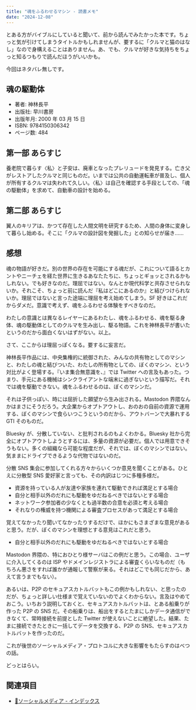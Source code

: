 ```yaml
---
title: "魂をふるわせるマシン - 読書メモ"
date: "2024-12-08"
---
```


とある方がバイブルにしていると聞いて、前から読んでみたかった本です。ちょっと気が引けてしまうタイトルかもしれませんが、要するに「クルマと猫のはなし」なので身構えることはありません。あ、でも、クルマが好きな気持ちをちょっと知るつもりで読んだほうがいいかも。

今回はネタバレ無しです。

## 魂の駆動体

- 著者: 神林長平
- 出版社: 早川書房
- 出版年月: 2000 年 03 月 15 日
- ISBN: 9784150306342
- ページ数: 484

## 第一部 あらすじ

養老院で暮らす〈私〉と子安は、廃車となったプレリュードを発見する。亡き父がレストアしたクルマと同じものだ。いまでは公共の自動運転車が普及し、個人が所有するクルマは失われて久しい。〈私〉は自己を確認する手段としての、「魂の駆動体」を求めて、自動車の設計を始める。

## 第二部 あらすじ

翼人のキリアは、かつて存在した人間文明を研究するため、人間の身体に変身して暮らし始める。そこに「クルマの設計図を発掘した」との知らせが届き……

## 感想

魂の物語が好きだ。別の世界の存在を可能にする魂だが、これについて語るとカントやニーチェを経た世界に生きるあなたたちに、ちょっとギョッとされるかもしれない。でも好きなのだ。理屈ではない。なんとか現代科学と共存させられないか。それこそ、ちょっと前に読んだ『私はどこにあるのか』と結びつけられないか。理屈ではないと言った途端に理屈を考え始めてしまう。SF 好きはこれだからダメだ。意識で考えず、魂をふるわせる体験をすべきなのだ。

わたしの意識とは異なるレイヤーにあるわたし、魂をふるわせる、魂を駆る身体、魂の駆動体としてのクルマを生み出し、駆る物語。これを神林長平が書いたというのだから面白くないはずがない。以上。

さて、ここからは理屈っぽくなる。要するに妄言だ。

神林長平作品には、中央集権的に統御された、みんなの共有物としてのマシンと、わたしの魂と結びついた、わたしの所有物としての、ぼくのマシン、という対比がよく登場する。『いま集合無意識を、』では Twitter への言及もあった。つまり、手元にある機械はシンクライアントな端末に過ぎないという描写だ。それでは魂を駆動できない。魂をふるわせるのは、ぼくのマシンだ。

それは子供っぽい、時には屈折した願望から生み出される。Mastodon 界隈なんかはまさにそうだろう。大企業からオプトアウトし、おのおの自前の資源で運用する、ぼくのマシンで食らいつこうというのだから、アウトバーンで大暴れする GTI そのものだ。

Bluesky が、分散していない、と批判されるのもよくわかる。Bluesky 社から完全にオプトアウトしようとするには、多量の資源が必要だ。個人では用意できそうもない。多くの組織なら可能な程度だが、それでは、ぼくのマシンではない。気ままにドライブできるような代物ではないのだ。

分散 SNS 集会に参加してくれる方々からいくつか意見を聞くことがある。ひとえに分散型 SNS 愛好家と言っても、その内訳はじつに多種多様だ。

- 資源を持っている人が友達や家族を連れて駆動できれば満足とする場合
- 自分と相手以外のだれにも駆動をゆだねるべきではないとする場合
- ネットワーク参加者の少なくとも過半数の合意を必須と考える場合
- それなりの権威を持つ機関による審査プロセスがあって満足とする場合

覚えてなかったり聞いてなかったりするだけで、ほかにもさまざまな意見があると思う。だが、ぼくのマシンを理想とする意見はこれだと思う。

- 自分と相手以外のだれにも駆動をゆだねるべきではないとする場合

Mastodon 界隈の、特におひとり様サーバはこの例だと思う。この場合、ユーザに介入してくるのは ISP やドメインレジストラによる審査くらいなものだ（もちろん悪さをすれば誰かが通報して警察が来る。それはどこでも同じだから、あえて言うまでもない）。

あるいは、P2P のセキュアスカトルバットもこの例かもしれない、と思ったのだが、ちょっと詳しい仕様まで覚えていないのでよくわからない。言及はやめておこう。いちおう説明しておくと、セキュアスカトルバットは、とある船乗りが作った P2P の SNS だ。その船乗りは、船出をするとたまにしかデータ通信ができなくて、常時接続を前提とした Twitter が使えないことに絶望した。結果、たまに接続できたときに一括してデータを交換する、P2P の SNS、セキュアスカトルバットを作ったのだ。

これが後世のソーシャルメディア・プロトコルに大きな影響をもたらすのはべつの話。

どっとはらい。

## 関連項目

- [📱ソーシャルメディア - インデックス](20241209-socialmedia-index.md)